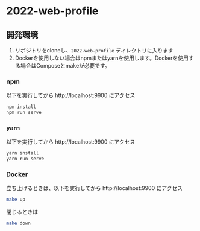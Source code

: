 # 2022-web-profile

## 開発環境
1. リポジトリをcloneし、`2022-web-profile` ディレクトリに入ります
2. Dockerを使用しない場合はnpmまたはyarnを使用します。Dockerを使用する場合はComposeとmakeが必要です。

### npm

以下を実行してから http://localhost:9900 にアクセス

```bash
npm install
npm run serve
```

### yarn

以下を実行してから http://localhost:9900 にアクセス

```bash
yarn install
yarn run serve
```

### Docker

立ち上げるときは、以下を実行してから http://localhost:9900 にアクセス
```bash
make up
```

閉じるときは
```bash
make down
```
